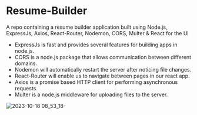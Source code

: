 # Resume-Builder
A repo containing a resume builder application built using Node.js, ExpressJs, Axios, React-Router, Nodemon, CORS, Multer & React for the UI

- ExpressJs is fast and provides several features for building apps in node.js.
- CORS is a node.js package that allows communication between different domains.
- Nodemon will automatically restart the server after noticing file changes.
- React-Router will enable us to navigate between pages in our react app.
- Axios is a promise based HTTP client for performing asynchronous requests.
- Multer is a node.js middleware for uploading files to the server.

![2023-10-18 08_53_18-](https://github.com/Marx-wrld/Resume-Builder/assets/105711066/9ae96292-ed6b-43f6-ab93-cf1f6288b6e1)
